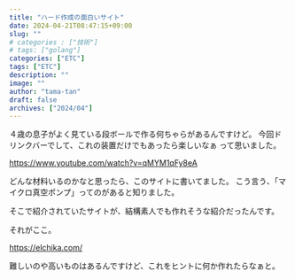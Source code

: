 ```yaml
---
title: "ハード作成の面白いサイト"
date: 2024-04-21T08:47:15+09:00
slug: ""
# categories : ["技術"]
# tags: ["golang"]
categories: ["ETC"]
tags: ["ETC"]
description: ""
image: ""
author: "tama-tan"
draft: false
archives: ["2024/04"]
---
```


４歳の息子がよく見ている段ボールで作る何ちゃらがあるんですけど。
今回ドリンクバーでして、これの装置だけでもあったら楽しいなぁ
って思いました。

https://www.youtube.com/watch?v=qMYM1qFy8eA

どんな材料いるのかなと思ったら、このサイトに書いてました。
こう言う、「マイクロ真空ポンプ」ってのがあると知りました。

そこで紹介されていたサイトが、結構素人でも作れそうな紹介だったんです。

それがここ。

https://elchika.com/

難しいのや高いものはあるんですけど、これをヒントに何か作れたらなぁと。